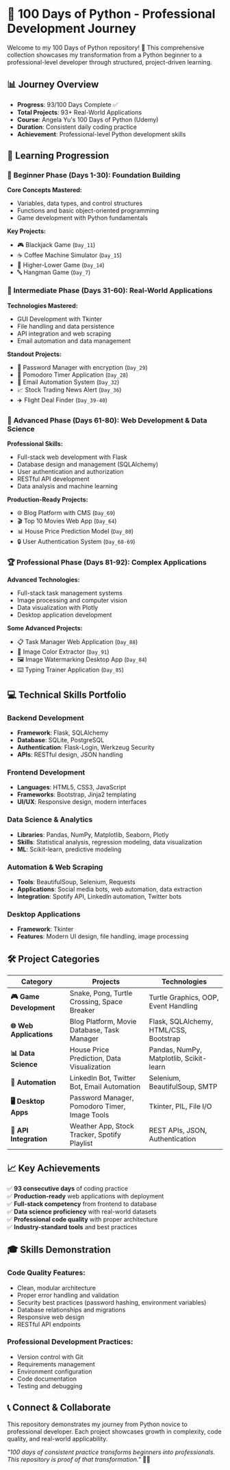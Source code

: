 # 🐍 100 Days of Python - Professional Development Journey

Welcome to my 100 Days of Python repository! 🚀 This comprehensive collection showcases my transformation from a Python beginner to a professional-level developer through structured, project-driven learning.

## 📊 Journey Overview
- **Progress**: 93/100 Days Complete ✅
- **Total Projects**: 93+ Real-World Applications
- **Course**: Angela Yu's 100 Days of Python (Udemy)
- **Duration**: Consistent daily coding practice
- **Achievement**: Professional-level Python development skills

## 🎯 Learning Progression

### 🌱 **Beginner Phase (Days 1-30): Foundation Building**
**Core Concepts Mastered:**
- Variables, data types, and control structures
- Functions and basic object-oriented programming
- Game development with Python fundamentals

**Key Projects:**
- 🎮 Blackjack Game (`Day_11`)
- ☕ Coffee Machine Simulator (`Day_15`)
- 🎲 Higher-Lower Game (`Day_14`)
- 🔤 Hangman Game (`Day_7`)

### 🚀 **Intermediate Phase (Days 31-60): Real-World Applications**
**Technologies Mastered:**
- GUI Development with Tkinter
- File handling and data persistence
- API integration and web scraping
- Email automation and data management

**Standout Projects:**
- 🔐 Password Manager with encryption (`Day_29`)
- 🍅 Pomodoro Timer Application (`Day_28`)
- 📧 Email Automation System (`Day_32`)
- 📈 Stock Trading News Alert (`Day_36`)
- ✈️ Flight Deal Finder (`Day_39-40`)

### 💼 **Advanced Phase (Days 61-80): Web Development & Data Science**
**Professional Skills:**
- Full-stack web development with Flask
- Database design and management (SQLAlchemy)
- User authentication and authorization
- RESTful API development
- Data analysis and machine learning

**Production-Ready Projects:**
- 🌐 Blog Platform with CMS (`Day_69`)
- 🎬 Top 10 Movies Web App (`Day_64`)
- 📊 House Price Prediction Model (`Day_80`)
- 🔒 User Authentication System (`Day_68-69`)

### 🏆 **Professional Phase (Days 81-92): Complex Applications**
**Advanced Technologies:**
- Full-stack task management systems
- Image processing and computer vision
- Data visualization with Plotly
- Desktop application development

**Some Advanced Projects:**
- 📋 Task Manager Web Application (`Day_88`)
- 🎨 Image Color Extractor (`Day_91`)
- 🖼️ Image Watermarking Desktop App (`Day_84`)
- ⌨️ Typing Trainer Application (`Day_85`)

## 💻 **Technical Skills Portfolio**

### **Backend Development**
- **Framework**: Flask, SQLAlchemy
- **Database**: SQLite, PostgreSQL
- **Authentication**: Flask-Login, Werkzeug Security
- **APIs**: RESTful design, JSON handling

### **Frontend Development**
- **Languages**: HTML5, CSS3, JavaScript
- **Frameworks**: Bootstrap, Jinja2 templating
- **UI/UX**: Responsive design, modern interfaces

### **Data Science & Analytics**
- **Libraries**: Pandas, NumPy, Matplotlib, Seaborn, Plotly
- **Skills**: Statistical analysis, regression modeling, data visualization
- **ML**: Scikit-learn, predictive modeling

### **Automation & Web Scraping**
- **Tools**: BeautifulSoup, Selenium, Requests
- **Applications**: Social media bots, web automation, data extraction
- **Integration**: Spotify API, LinkedIn automation, Twitter bots

### **Desktop Applications**
- **Framework**: Tkinter
- **Features**: Modern UI design, file handling, image processing

## 🛠️ **Project Categories**

| Category | Projects | Technologies |
|----------|----------|-------------|
| **🎮 Game Development** | Snake, Pong, Turtle Crossing, Space Breaker | Turtle Graphics, OOP, Event Handling |
| **🌐 Web Applications** | Blog Platform, Movie Database, Task Manager | Flask, SQLAlchemy, HTML/CSS, Bootstrap |
| **📊 Data Science** | House Price Prediction, Data Visualization | Pandas, NumPy, Matplotlib, Scikit-learn |
| **🤖 Automation** | LinkedIn Bot, Twitter Bot, Email Automation | Selenium, BeautifulSoup, SMTP |
| **🖥️ Desktop Apps** | Password Manager, Pomodoro Timer, Image Tools | Tkinter, PIL, File I/O |
| **🔌 API Integration** | Weather App, Stock Tracker, Spotify Playlist | REST APIs, JSON, Authentication |

## 📈 **Key Achievements**

✅ **93 consecutive days** of coding practice <br>
✅ **Production-ready** web applications with deployment<br>
✅ **Full-stack competency** from frontend to database<br>
✅ **Data science proficiency** with real-world datasets<br>
✅ **Professional code quality** with proper architecture<br>
✅ **Industry-standard tools** and best practices

## 🎓 **Skills Demonstration**

### **Code Quality Features:**
- Clean, modular architecture
- Proper error handling and validation
- Security best practices (password hashing, environment variables)
- Database relationships and migrations
- Responsive web design
- RESTful API endpoints

### **Professional Development Practices:**
- Version control with Git
- Requirements management
- Environment configuration
- Code documentation
- Testing and debugging


## 📞 **Connect & Collaborate**

This repository demonstrates my journey from Python novice to professional developer. Each project showcases growth in complexity, code quality, and real-world applicability.



*"100 days of consistent practice transforms beginners into professionals. This repository is proof of that transformation."* 🐍✨
